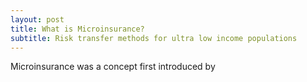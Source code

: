 ```yaml
---
layout: post
title: What is Microinsurance?
subtitle: Risk transfer methods for ultra low income populations
---
```


Microinsurance was a concept first introduced by
